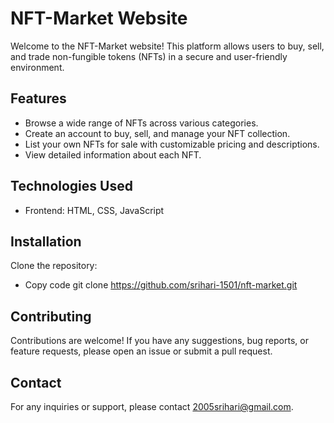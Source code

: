 # NFT-Market Website
Welcome to the NFT-Market website! This platform allows users to buy, sell, and trade non-fungible tokens (NFTs) in a secure and user-friendly environment.

## Features
- Browse a wide range of NFTs across various categories.
- Create an account to buy, sell, and manage your NFT collection.
- List your own NFTs for sale with customizable pricing and descriptions.
- View detailed information about each NFT.

## Technologies Used
- Frontend: HTML, CSS, JavaScript

## Installation
Clone the repository:

- Copy code
git clone https://github.com/srihari-1501/nft-market.git

## Contributing
Contributions are welcome! If you have any suggestions, bug reports, or feature requests, please open an issue or submit a pull request.

## Contact
For any inquiries or support, please contact 2005srihari@gmail.com.

